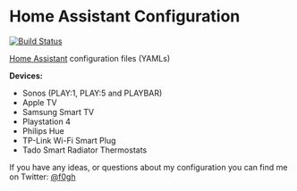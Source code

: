 # Home Assistant Configuration
[![Build Status](https://travis-ci.org/Fogh/homeassistant-config.svg?branch=master)](https://travis-ci.org/Fogh/homeassistant-config)

[Home Assistant](https://home-assistant.io/) configuration files (YAMLs)

**Devices:**
- Sonos (PLAY:1, PLAY:5 and PLAYBAR)
- Apple TV
- Samsung Smart TV
- Playstation 4
- Philips Hue
- TP-Link Wi-Fi Smart Plug
- Tado Smart Radiator Thermostats


If you have any ideas, or questions about my configuration you can find me on Twitter: [@f0gh](https://twitter.com/f0gh)
